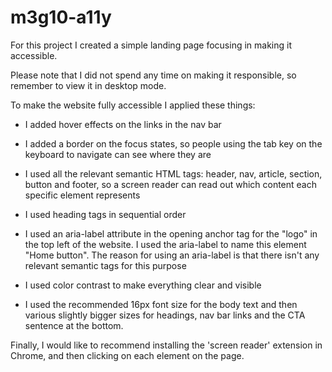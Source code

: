 # m3g10-a11y

For this project I created a simple landing page focusing in making it accessible.

Please note that I did not spend any time on making it responsible, so remember to view it in desktop mode.


To make the website fully accessible I applied these things:

* I added hover effects on the links in the nav bar

* I added a border on the focus states, so people using the tab key on the keyboard to navigate can see where they are

* I used all the relevant semantic HTML tags: header, nav, article, section, button and footer, so a screen reader can read out which content each specific element represents

* I used heading tags in sequential order

* I used an aria-label attribute in the opening anchor tag for the "logo" in the top left of the website. I used the aria-label to name this element "Home button". The reason for using an aria-label is that there isn't any relevant semantic tags for this purpose

* I used color contrast to make everything clear and visible

* I used the recommended 16px font size for the body text and then various slightly bigger sizes for headings, nav bar links and the CTA sentence at the bottom.


Finally, I would like to recommend installing the 'screen reader' extension in Chrome, and then clicking on each element on the page.